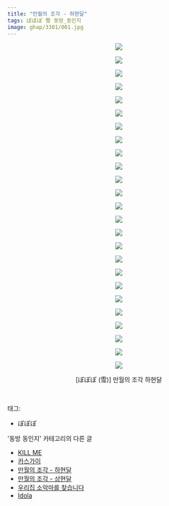```yaml
---
title: "만월의 조각 - 하현달"
tags: ぽぽぽ 雪 동방_동인지
image: ghap/3301/001.jpg
---
```

<div class="article">
<p style="text-align: center; clear: none; float: none;"><img src="{{ site.nasurl }}/ghap/3301/001.jpg"/></p>
<p style="text-align: center; clear: none; float: none;"><img src="{{ site.nasurl }}/ghap/3301/002.jpg"/></p>
<p style="text-align: center; clear: none; float: none;"><img src="{{ site.nasurl }}/ghap/3301/003.jpg"/></p>
<p style="text-align: center; clear: none; float: none;"><img src="{{ site.nasurl }}/ghap/3301/004.jpg"/></p>
<p style="text-align: center; clear: none; float: none;"><img src="{{ site.nasurl }}/ghap/3301/005.jpg"/></p>
<p style="text-align: center; clear: none; float: none;"><img src="{{ site.nasurl }}/ghap/3301/006.jpg"/></p>
<p style="text-align: center; clear: none; float: none;"><img src="{{ site.nasurl }}/ghap/3301/007.jpg"/></p>
<p style="text-align: center; clear: none; float: none;"><img src="{{ site.nasurl }}/ghap/3301/008.jpg"/></p>
<p style="text-align: center; clear: none; float: none;"><img src="{{ site.nasurl }}/ghap/3301/009.jpg"/></p>
<p style="text-align: center; clear: none; float: none;"><img src="{{ site.nasurl }}/ghap/3301/010.jpg"/></p>
<p style="text-align: center; clear: none; float: none;"><img src="{{ site.nasurl }}/ghap/3301/011.jpg"/></p>
<p style="text-align: center; clear: none; float: none;"><img src="{{ site.nasurl }}/ghap/3301/012.jpg"/></p>
<p style="text-align: center; clear: none; float: none;"><img src="{{ site.nasurl }}/ghap/3301/013.jpg"/></p>
<p style="text-align: center; clear: none; float: none;"><img src="{{ site.nasurl }}/ghap/3301/014.jpg"/></p>
<p style="text-align: center; clear: none; float: none;"><img src="{{ site.nasurl }}/ghap/3301/015.jpg"/></p>
<p style="text-align: center; clear: none; float: none;"><img src="{{ site.nasurl }}/ghap/3301/016.jpg"/></p>
<p style="text-align: center; clear: none; float: none;"><img src="{{ site.nasurl }}/ghap/3301/017.jpg"/></p>
<p style="text-align: center; clear: none; float: none;"><img src="{{ site.nasurl }}/ghap/3301/018.jpg"/></p>
<p style="text-align: center; clear: none; float: none;"><img src="{{ site.nasurl }}/ghap/3301/019.jpg"/></p>
<p style="text-align: center; clear: none; float: none;"><img src="{{ site.nasurl }}/ghap/3301/020.jpg"/></p>
<p style="text-align: center; clear: none; float: none;"><img src="{{ site.nasurl }}/ghap/3301/021.jpg"/></p>
<p style="text-align: center; clear: none; float: none;"><img src="{{ site.nasurl }}/ghap/3301/022.jpg"/></p>
<p style="text-align: center; clear: none; float: none;"><img src="{{ site.nasurl }}/ghap/3301/023.jpg"/></p>
<p style="text-align: center; clear: none; float: none;"><img src="{{ site.nasurl }}/ghap/3301/024.jpg"/></p>
<p style="text-align: center; clear: none; float: none;"><img src="{{ site.nasurl }}/ghap/3301/025.jpg"/></p>
<p style="text-align: center; clear: none; float: none;">[ぽぽぽ (雪)] 만월의 조각 하현달</p>
<p><br/></p>
</div><div class="tagTrail">
<p>태그: </p>
<ul>
<li>ぽぽぽ</li>
</ul>
</div><div class="another">
<p>'동방 동인지' 카테고리의 다른 글</p>
<ul>
<li><a href="/2017-05-25-ghap_3305">KILL ME</a></li>
<li><a href="/2017-05-25-ghap_3302">카스가이</a></li>
<li><a href="/2017-05-24-ghap_3301">만월의 조각 - 하현달</a></li>
<li><a href="/2017-05-24-ghap_3300">만월의 조각 - 상현달</a></li>
<li><a href="/2017-05-24-ghap_3299">우리집 소악마를 찾습니다</a></li>
<li><a href="/2017-05-24-ghap_3298">Idola</a></li>
</ul>
</div><div class="cb_module cb_fluid">
<div class="cb_wrt cb_profile">
</div><!-- commentList close -->
</div>
